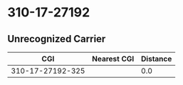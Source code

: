 # 310-17-27192
## Unrecognized Carrier


| CGI | Nearest CGI | Distance |
|-----|-------------|----------|
| 310-17-27192-325 |  | 0.0 |
